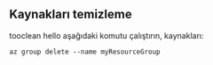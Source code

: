 ## <a name="clean-up-resources"></a>Kaynakları temizleme

tooclean hello aşağıdaki komutu çalıştırın, kaynakları:

```azurecli-interactive
az group delete --name myResourceGroup
```
